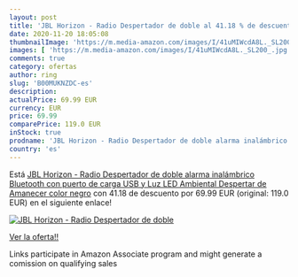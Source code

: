```yaml
---
layout: post
title: 'JBL Horizon - Radio Despertador de doble al 41.18 % de descuento'
date: 2020-11-20 18:05:08
thumbnailImage: 'https://m.media-amazon.com/images/I/41uMIWcdA8L._SL200_.jpg'
images: [ 'https://m.media-amazon.com/images/I/41uMIWcdA8L._SL200_.jpg' ]
comments: true
category: ofertas
author: ring
slug: 'B00MUKNZDC-es'
description:
actualPrice: 69.99 EUR
currency: EUR
price: 69.99
comparePrice: 119.0 EUR
inStock: true
prodname: 'JBL Horizon - Radio Despertador de doble alarma inalámbrico Bluetooth con puerto de carga USB y Luz LED Ambiental Despertar de Amanecer  color negro'
country: 'es'
---
```


Está [JBL Horizon - Radio Despertador de doble alarma inalámbrico Bluetooth con puerto de carga USB y Luz LED Ambiental Despertar de Amanecer  color negro](https://www.amazon.es/dp/B00MUKNZDC/?tag=tolees-21) con 41.18 de descuento por 69.99 EUR (original: 119.0 EUR) en el siguiente enlace!

[![JBL Horizon - Radio Despertador de doble](https://m.media-amazon.com/images/I/41uMIWcdA8L._SL200_.jpg)](https://www.amazon.es/dp/B00MUKNZDC/?tag=tolees-21)

[Ver la oferta!!](https://www.amazon.es/dp/B00MUKNZDC/?tag=tolees-21)

Links participate in Amazon Associate program and might generate a comission on qualifying sales


